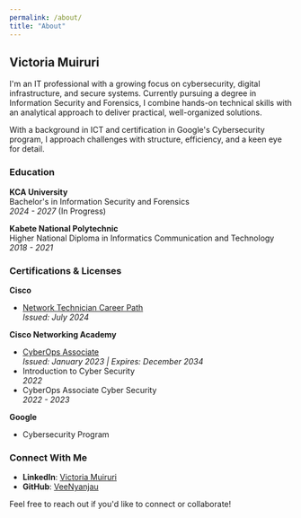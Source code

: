 ```yaml
---
permalink: /about/
title: "About"
---
```


## Victoria Muiruri

I'm an IT professional with a growing focus on cybersecurity, digital infrastructure, and secure systems. Currently pursuing a degree in Information Security and Forensics, I combine hands-on technical skills with an analytical approach to deliver practical, well-organized solutions.

With a background in ICT and certification in Google's Cybersecurity program, I approach challenges with structure, efficiency, and a keen eye for detail.

### Education

**KCA University**  
Bachelor's in Information Security and Forensics  
*2024 - 2027* (In Progress)

**Kabete National Polytechnic**  
Higher National Diploma in Informatics Communication and Technology  
*2018 - 2021*

### Certifications & Licenses

**Cisco**
- [Network Technician Career Path](https://www.credly.com/badges/98ccb875-28fc-4f36-95af-cf4889ec27a1)  
  *Issued: July 2024*

**Cisco Networking Academy**
- [CyberOps Associate](https://www.credly.com/badges/22bdd7f2-4a5a-4903-a57a-5d528c3e25c2)  
  *Issued: January 2023 | Expires: December 2034*
- Introduction to Cyber Security  
  *2022*
- CyberOps Associate Cyber Security  
  *2022 - 2023*

**Google**
- Cybersecurity Program

### Connect With Me

- **LinkedIn**: [Victoria Muiruri](https://www.linkedin.com/in/victoria-muiruri-cyberspace)
- **GitHub**: [VeeNyanjau](https://github.com/VeeNyanjau)

Feel free to reach out if you'd like to connect or collaborate!
